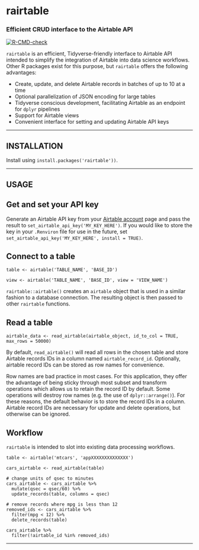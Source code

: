 
# __rairtable__ 

### Efficient CRUD interface to the Airtable API

<!-- badges: start -->
[![R-CMD-check](https://github.com/matthewjrogers/rairtable/workflows/R-CMD-check/badge.svg)](https://github.com/matthewjrogers/rairtable/actions)
<!-- badges: end --> 


`rairtable` is an efficient, Tidyverse-friendly interface to Airtable API intended to simplify the integration of Airtable into data science workflows. Other R packages exist for this purpose, but `rairtable` offers the following advantages:

- Create, update, and delete Airtable records in batches of up to 10 at a time
- Optional parallelization of JSON encoding for large tables
- Tidyverse conscious development, facilitating Airtable as an endpoint for `dplyr` pipelines
- Support for Airtable views
- Convenient interface for setting and updating Airtable API keys

*****

## __INSTALLATION__

Install using `install.packages('rairtable'))`.

*****

## __USAGE__

## Get and set your API key
Generate an Airtable API key from your [Airtable account](https://airtable.com/account) page and pass the result to `set_airtable_api_key('MY_KEY_HERE')`. If you would like to store the key in your `.Renviron` file for use in the future, set `set_airtable_api_key('MY_KEY_HERE', install = TRUE)`.

## Connect to a table

```
table <- airtable('TABLE_NAME', 'BASE_ID')

view <- airtable('TABLE_NAME', 'BASE_ID', view = 'VIEW_NAME')

```
`rairtable::airtable()` creates an `airtable` object that is used in a similar fashion to a database connection. The resulting object is then passed to other `rairtable` functions.

## Read a table

```
airtable_data <- read_airtable(airtable_object, id_to_col = TRUE, max_rows = 50000)
```

By default, `read_airtable()` will read all rows in the chosen table and store Airtable records IDs in a column named `airtable_record_id`. Optionally, airtable record IDs can be stored as row names for convenience.

Row names are bad practice in most cases. For this application, they offer the advantage of being sticky through most subset and transform operations which allows us to retain the record ID by default. Some operations will destroy row names (e.g. the use of `dplyr::arrange()`). For these reasons, the default behavior is to store the record IDs in a column. Airtable record IDs are necessary for update and delete operations, but otherwise can be ignored.

## Workflow

`rairtable` is intended to slot into existing data processing workflows.

```
table <- airtable('mtcars', 'appXXXXXXXXXXXXXX')

cars_airtable <- read_airtable(table)

# change units of qsec to minutes
cars_airtable <- cars_airtable %>%
  mutate(qsec = qsec/60) %>%
  update_records(table, columns = qsec)

# remove records where mpg is less than 12
removed_ids <- cars_airtable %>%
  filter(mpg < 12) %>%
  delete_records(table)

cars_airtable %>%
  filter(!airtable_id %in% removed_ids)

```

*****
